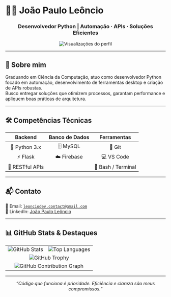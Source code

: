 <p align="center">
  <h1>👨‍💻 João Paulo Leôncio</h1>
  <h3 align="center">Desenvolvedor Python | Automação · APIs · Soluções Eficientes</h3>

<p align="center">
  <img src="https://komarev.com/ghpvc/?username=leonciodev&label=Visualizações&color=0e75b6&style=flat" alt="Visualizações do perfil" />
</p>


---

<p align="center">

## 🔎 Sobre mim

Graduando em Ciência da Computação, atuo como desenvolvedor Python focado em automação, desenvolvimento de ferramentas desktop e criação de APIs robustas.  
Busco entregar soluções que otimizem processos, garantam performance e apliquem boas práticas de arquitetura.

</p>

---

<p align="center">

## 🛠️ Competências Técnicas

</p>

<div align="center">

| Backend           | Banco de Dados    | Ferramentas       |
| :---------------: | :---------------: | :---------------: |
| 🐍 Python 3.x     | 🗄️ MySQL          | 🔧 Git             |
| ⚡ Flask           | ☁️ Firebase       | 💻 VS Code         |
| 🔌 RESTful APIs   |                   | 🐚 Bash / Terminal |

</div>

---

<p align="center">

## 📬 Contato

📧 Email: <code>leonciodev.contact@gmail.com</code>  
🔗 LinkedIn: [João Paulo Leôncio](https://www.linkedin.com/in/jo%C3%A3o-paulo-le%C3%B4ncio-78071627b/)

</p>

---

## 📊 GitHub Stats & Destaques

<table align="center" cellpadding="10">
  <tr>
    <td align="center">
      <img src="https://github-readme-stats.vercel.app/api?username=leonciodev&show_icons=true&theme=radical&hide_border=true" alt="GitHub Stats" />
    </td>
    <td align="center">
      <img src="https://github-readme-stats.vercel.app/api/top-langs/?username=leonciodev&layout=compact&theme=radical&hide_border=true" alt="Top Languages" />
    </td>
  </tr>
  <tr>
    <td align="center" colspan="2">
      <img src="https://github-profile-trophy.vercel.app/?username=leonciodev&theme=radical&no-frame=true&no-bg=true&margin-w=15" alt="GitHub Trophy" />
    </td>
  </tr>
  <tr>
    <td align="center" colspan="2">
      <img src="https://github-readme-activity-graph.vercel.app/graph?username=leonciodev&theme=radical&hide_border=true" alt="GitHub Contribution Graph" />
    </td>
  </tr>
</table>

---

<p align="center">
  <em>“Código que funciona é prioridade. Eficiência e clareza são meus compromissos.”</em>
</p>



